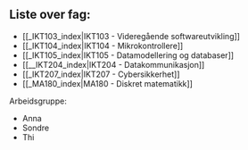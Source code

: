 
## Liste over fag:

- [[_IKT103_index|IKT103 - Videregående softwareutvikling]]
- [[_IKT104_index|IKT104 - Mikrokontrollere]]
- [[_IKT105_index|IKT105 - Datamodellering og databaser]]
- [[__IKT204_index|IKT204 - Datakommunikasjon]]
- [[_IKT207_index|IKT207 - Cybersikkerhet]]
- [[_MA180_index|MA180 - Diskret matematikk]]

Arbeidsgruppe:
- Anna
- Sondre
- Thi